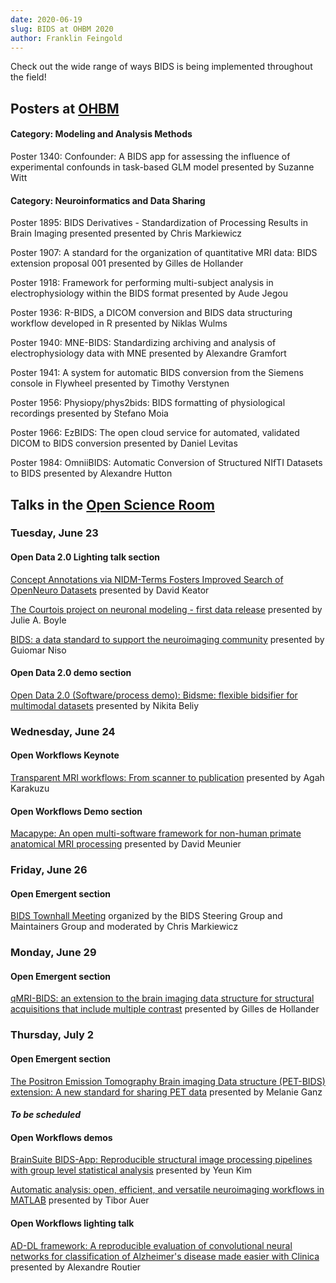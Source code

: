 ```yaml
---
date: 2020-06-19
slug: BIDS at OHBM 2020
author: Franklin Feingold
---
```


Check out the wide range of ways BIDS is being implemented throughout the field!

<!-- more -->

## Posters at [OHBM](https://www.humanbrainmapping.org/i4a/pages/index.cfm?pageID=3885)

#### Category: Modeling and Analysis Methods

Poster 1340: Confounder: A BIDS app for assessing the influence of experimental confounds in task-based GLM model presented by Suzanne Witt

#### Category: Neuroinformatics and Data Sharing

Poster 1895: BIDS Derivatives - Standardization of Processing Results in Brain Imaging presented presented by Chris Markiewicz

Poster 1907: A standard for the organization of quantitative MRI data: BIDS extension proposal 001 presented by Gilles de Hollander

Poster 1918: Framework for performing multi-subject analysis in electrophysiology within the BIDS format presented by Aude Jegou

Poster 1936: R-BIDS, a DICOM conversion and BIDS data structuring workflow developed in R presented by Niklas Wulms

Poster 1940: MNE-BIDS: Standardizing archiving and analysis of electrophysiology data with MNE presented by Alexandre Gramfort

Poster 1941: A system for automatic BIDS conversion from the Siemens console in Flywheel presented by Timothy Verstynen

Poster 1956: Physiopy/phys2bids: BIDS formatting of physiological recordings presented by Stefano Moia

Poster 1966: EzBIDS: The open cloud service for automated, validated DICOM to BIDS conversion presented by Daniel Levitas

Poster 1984: OmniiBIDS: Automatic Conversion of Structured NIfTI Datasets to BIDS presented by Alexandre Hutton

## Talks in the [Open Science Room](https://ohbm.github.io/osr2020/schedule/)

### Tuesday, June 23

#### Open Data 2.0 Lighting talk section

[Concept Annotations via NIDM-Terms Fosters Improved Search of OpenNeuro Datasets](https://github.com/ohbm/osr2020/issues/27) presented by David Keator

[The Courtois project on neuronal modeling - first data release](https://github.com/ohbm/osr2020/issues/32) presented by Julie A. Boyle

[BIDS: a data standard to support the neuroimaging community](https://github.com/ohbm/osr2020/issues/42) presented by Guiomar Niso

#### Open Data 2.0 demo section

[Open Data 2.0 (Software/process demo): Bidsme: flexible bidsifier for multimodal datasets](https://github.com/ohbm/osr2020/issues/22) presented by Nikita Beliy

### Wednesday, June 24

#### Open Workflows Keynote

[Transparent MRI workflows: From scanner to publication](https://github.com/ohbm/osr2020/issues/38) presented by Agah Karakuzu

#### Open Workflows Demo section

[Macapype: An open multi-software framework for non-human primate anatomical MRI processing](https://github.com/ohbm/osr2020/issues/29) presented by David Meunier

### Friday, June 26

#### Open Emergent section

[BIDS Townhall Meeting](https://github.com/ohbm/osr2020/issues/71) organized by the BIDS Steering Group and Maintainers Group and moderated by Chris Markiewicz

### Monday, June 29

#### Open Emergent section

[qMRI-BIDS: an extension to the brain imaging data structure for structural acquisitions that include multiple contrast](https://github.com/ohbm/osr2020/issues/50) presented by Gilles de Hollander

### Thursday, July 2

#### Open Emergent section

[The Positron Emission Tomography Brain imaging Data structure (PET-BIDS) extension: A new standard for sharing PET data](https://github.com/ohbm/osr2020/issues/57) presented by Melanie Ganz

#### *To be scheduled*

#### Open Workflows demos

[BrainSuite BIDS-App: Reproducible structural image processing pipelines with group level statistical analysis](https://github.com/ohbm/osr2020/issues/46) presented by Yeun Kim

[Automatic analysis: open, efficient, and versatile neuroimaging workflows in MATLAB](https://github.com/ohbm/osr2020/issues/47) presented by Tibor Auer

#### Open Workflows lighting talk

[AD-DL framework: A reproducible evaluation of convolutional neural networks for classification of Alzheimer's disease made easier with Clinica](https://github.com/ohbm/osr2020/issues/39) presented by Alexandre Routier
